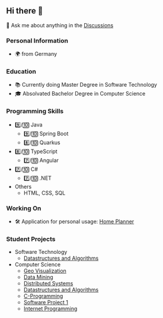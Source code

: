 ## Hi there 👋

💬 Ask me about anything in the [Discussions](https://github.com/felixsteinke/felixsteinke/discussions)

### Personal Information

* 🌍 from Germany

### Education

* 📚 Currently doing Master Degree in Software Technology
* 🎓 Absolvated Bachelor Degree in Computer Science

### Programming Skills

* 9️⃣/🔟 Java
  * 9️⃣/🔟 Spring Boot
  * 8️⃣/🔟 Quarkus
* 8️⃣/🔟 TypeScript
  * 7️⃣/🔟 Angular
* 7️⃣/🔟 C#
  * 7️⃣/🔟 .NET
* Others
  * HTML, CSS, SQL

### Working On

* 🛠️ Application for personal usage: [Home Planner](https://github.com/home-planner-group)

### Student Projects

* Software Technology
  * [Datastructures and Algorithms](https://github.com/felixsteinke/Motion-Planner)
* Computer Science
  * [Geo Visualization](https://github.com/felixsteinke/Leaflet-Geo-Visualization)
  * [Data Mining](https://github.com/felixsteinke/DataMining-ArffGenerator)
  * [Distributed Systems](https://github.com/felixsteinke/Distributed-Systems-Templates)
  * [Datastructures and Algorithms](https://github.com/felixsteinke/RCPSP-Scheduler)
  * [C-Programming](https://github.com/felixsteinke/C-Prototypes)
  * [Software Project 1](https://github.com/felixsteinke/Java-RMI-Simulator)
  * [Internet Programming](https://github.com/felixsteinke/IPR-EasyKitchen)


<!--
**felixsteinke/felixsteinke** is a ✨ _special_ ✨ repository because its `README.md` (this file) appears on your GitHub profile.

Here are some ideas to get you started:

- 🔭 I’m currently working on ...
- 🌱 I’m currently learning ...
- 👯 I’m looking to collaborate on ...
- 🤔 I’m looking for help with ...
- 💬 Ask me about ...
- 📫 How to reach me: ...
- 😄 Pronouns: ...
- ⚡ Fun fact: ...
-->
